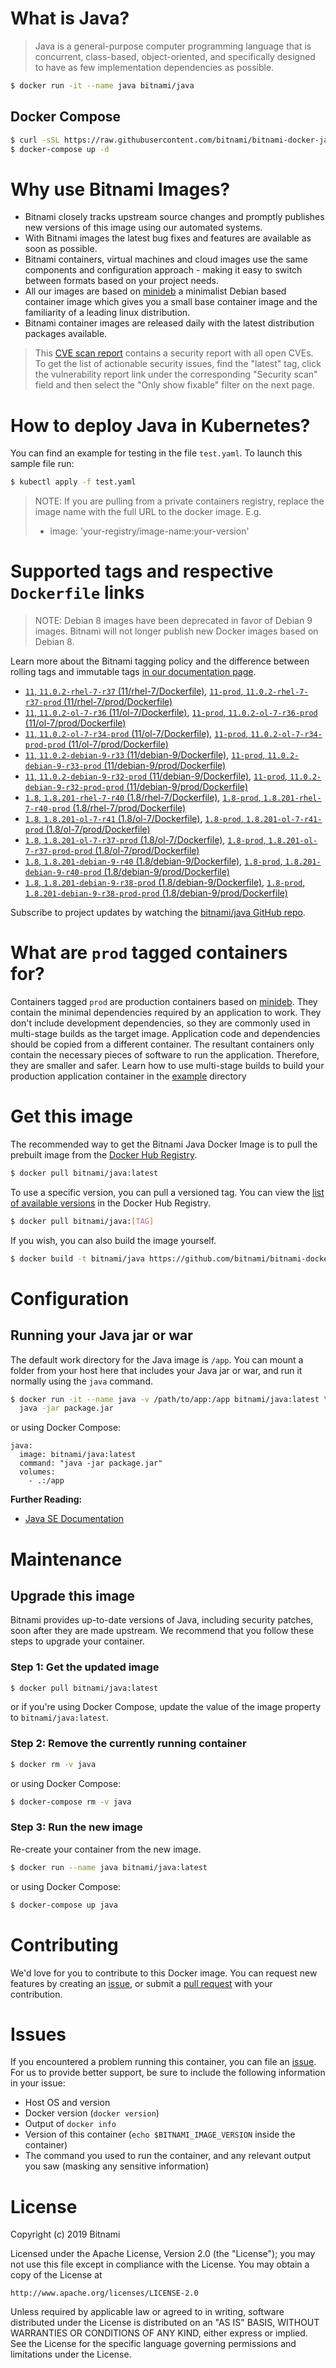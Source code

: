 # What is Java?

> Java is a general-purpose computer programming language that is concurrent, class-based, object-oriented, and specifically designed to have as few implementation dependencies as possible.

```bash
$ docker run -it --name java bitnami/java
```

## Docker Compose

```bash
$ curl -sSL https://raw.githubusercontent.com/bitnami/bitnami-docker-java/master/docker-compose.yml > docker-compose.yml
$ docker-compose up -d
```

# Why use Bitnami Images?

* Bitnami closely tracks upstream source changes and promptly publishes new versions of this image using our automated systems.
* With Bitnami images the latest bug fixes and features are available as soon as possible.
* Bitnami containers, virtual machines and cloud images use the same components and configuration approach - making it easy to switch between formats based on your project needs.
* All our images are based on [minideb](https://github.com/bitnami/minideb) a minimalist Debian based container image which gives you a small base container image and the familiarity of a leading linux distribution.
* Bitnami container images are released daily with the latest distribution packages available.


> This [CVE scan report](https://quay.io/repository/bitnami/java?tab=tags) contains a security report with all open CVEs. To get the list of actionable security issues, find the "latest" tag, click the vulnerability report link under the corresponding "Security scan" field and then select the "Only show fixable" filter on the next page.

# How to deploy Java in Kubernetes?

You can find an example for testing in the file `test.yaml`. To launch this sample file run:

```bash
$ kubectl apply -f test.yaml
```

> NOTE: If you are pulling from a private containers registry, replace the image name with the full URL to the docker image. E.g.
>
> - image: 'your-registry/image-name:your-version'

# Supported tags and respective `Dockerfile` links

> NOTE: Debian 8 images have been deprecated in favor of Debian 9 images. Bitnami will not longer publish new Docker images based on Debian 8.

Learn more about the Bitnami tagging policy and the difference between rolling tags and immutable tags [in our documentation page](https://docs.bitnami.com/containers/how-to/understand-rolling-tags-containers/).


- [`11`, `11.0.2-rhel-7-r37` (11/rhel-7/Dockerfile)](https://github.com/bitnami/bitnami-docker-java/blob/11.0.2-rhel-7-r37/11/rhel-7/Dockerfile), [`11-prod`, `11.0.2-rhel-7-r37-prod` (11/rhel-7/prod/Dockerfile)](https://github.com/bitnami/bitnami-docker-java/blob/11.0.2-rhel-7-r37/11/rhel-7/prod/Dockerfile)
- [`11`, `11.0.2-ol-7-r36` (11/ol-7/Dockerfile)](https://github.com/bitnami/bitnami-docker-java/blob/11.0.2-ol-7-r36/11/ol-7/Dockerfile), [`11-prod`, `11.0.2-ol-7-r36-prod` (11/ol-7/prod/Dockerfile)](https://github.com/bitnami/bitnami-docker-java/blob/11.0.2-ol-7-r36/11/ol-7/prod/Dockerfile)
- [`11`, `11.0.2-ol-7-r34-prod` (11/ol-7/Dockerfile)](https://github.com/bitnami/bitnami-docker-java/blob/11.0.2-ol-7-r34-prod/11/ol-7/Dockerfile), [`11-prod`, `11.0.2-ol-7-r34-prod-prod` (11/ol-7/prod/Dockerfile)](https://github.com/bitnami/bitnami-docker-java/blob/11.0.2-ol-7-r34-prod/11/ol-7/prod/Dockerfile)
- [`11`, `11.0.2-debian-9-r33` (11/debian-9/Dockerfile)](https://github.com/bitnami/bitnami-docker-java/blob/11.0.2-debian-9-r33/11/debian-9/Dockerfile), [`11-prod`, `11.0.2-debian-9-r33-prod` (11/debian-9/prod/Dockerfile)](https://github.com/bitnami/bitnami-docker-java/blob/11.0.2-debian-9-r33/11/debian-9/prod/Dockerfile)
- [`11`, `11.0.2-debian-9-r32-prod` (11/debian-9/Dockerfile)](https://github.com/bitnami/bitnami-docker-java/blob/11.0.2-debian-9-r32-prod/11/debian-9/Dockerfile), [`11-prod`, `11.0.2-debian-9-r32-prod-prod` (11/debian-9/prod/Dockerfile)](https://github.com/bitnami/bitnami-docker-java/blob/11.0.2-debian-9-r32-prod/11/debian-9/prod/Dockerfile)
- [`1.8`, `1.8.201-rhel-7-r40` (1.8/rhel-7/Dockerfile)](https://github.com/bitnami/bitnami-docker-java/blob/1.8.201-rhel-7-r40/1.8/rhel-7/Dockerfile), [`1.8-prod`, `1.8.201-rhel-7-r40-prod` (1.8/rhel-7/prod/Dockerfile)](https://github.com/bitnami/bitnami-docker-java/blob/1.8.201-rhel-7-r40/1.8/rhel-7/prod/Dockerfile)
- [`1.8`, `1.8.201-ol-7-r41` (1.8/ol-7/Dockerfile)](https://github.com/bitnami/bitnami-docker-java/blob/1.8.201-ol-7-r41/1.8/ol-7/Dockerfile), [`1.8-prod`, `1.8.201-ol-7-r41-prod` (1.8/ol-7/prod/Dockerfile)](https://github.com/bitnami/bitnami-docker-java/blob/1.8.201-ol-7-r41/1.8/ol-7/prod/Dockerfile)
- [`1.8`, `1.8.201-ol-7-r37-prod` (1.8/ol-7/Dockerfile)](https://github.com/bitnami/bitnami-docker-java/blob/1.8.201-ol-7-r37-prod/1.8/ol-7/Dockerfile), [`1.8-prod`, `1.8.201-ol-7-r37-prod-prod` (1.8/ol-7/prod/Dockerfile)](https://github.com/bitnami/bitnami-docker-java/blob/1.8.201-ol-7-r37-prod/1.8/ol-7/prod/Dockerfile)
- [`1.8`, `1.8.201-debian-9-r40` (1.8/debian-9/Dockerfile)](https://github.com/bitnami/bitnami-docker-java/blob/1.8.201-debian-9-r40/1.8/debian-9/Dockerfile), [`1.8-prod`, `1.8.201-debian-9-r40-prod` (1.8/debian-9/prod/Dockerfile)](https://github.com/bitnami/bitnami-docker-java/blob/1.8.201-debian-9-r40/1.8/debian-9/prod/Dockerfile)
- [`1.8`, `1.8.201-debian-9-r38-prod` (1.8/debian-9/Dockerfile)](https://github.com/bitnami/bitnami-docker-java/blob/1.8.201-debian-9-r38-prod/1.8/debian-9/Dockerfile), [`1.8-prod`, `1.8.201-debian-9-r38-prod-prod` (1.8/debian-9/prod/Dockerfile)](https://github.com/bitnami/bitnami-docker-java/blob/1.8.201-debian-9-r38-prod/1.8/debian-9/prod/Dockerfile)

Subscribe to project updates by watching the [bitnami/java GitHub repo](https://github.com/bitnami/bitnami-docker-java).

# What are `prod` tagged containers for?

Containers tagged `prod` are production containers based on [minideb](https://github.com/bitnami/minideb). They contain the minimal dependencies required by an application to work.
They don't include development dependencies, so they are commonly used in multi-stage builds as the target image. Application code and dependencies should be copied from a different container.
The resultant containers only contain the necessary pieces of software to run the application. Therefore, they are smaller and safer.
Learn how to use multi-stage builds to build your production application container in the [example](/example) directory

# Get this image

The recommended way to get the Bitnami Java Docker Image is to pull the prebuilt image from the [Docker Hub Registry](https://hub.docker.com/r/bitnami/java).

```bash
$ docker pull bitnami/java:latest
```

To use a specific version, you can pull a versioned tag. You can view the [list of available versions](https://hub.docker.com/r/bitnami/java/tags/) in the Docker Hub Registry.

```bash
$ docker pull bitnami/java:[TAG]
```

If you wish, you can also build the image yourself.

```bash
$ docker build -t bitnami/java https://github.com/bitnami/bitnami-docker-java.git
```

# Configuration

## Running your Java jar or war

The default work directory for the Java image is `/app`. You can mount a folder from your host here that includes your Java jar or war, and run it normally using the `java` command.

```bash
$ docker run -it --name java -v /path/to/app:/app bitnami/java:latest \
  java -jar package.jar
```

or using Docker Compose:

```
java:
  image: bitnami/java:latest
  command: "java -jar package.jar"
  volumes:
    - .:/app
```

**Further Reading:**

  - [Java SE Documentation](https://docs.oracle.com/javase/8/docs/api/)

# Maintenance

## Upgrade this image

Bitnami provides up-to-date versions of Java, including security patches, soon after they are made upstream. We recommend that you follow these steps to upgrade your container.

### Step 1: Get the updated image

```bash
$ docker pull bitnami/java:latest
```

or if you're using Docker Compose, update the value of the image property to `bitnami/java:latest`.

### Step 2: Remove the currently running container

```bash
$ docker rm -v java
```

or using Docker Compose:

```bash
$ docker-compose rm -v java
```

### Step 3: Run the new image

Re-create your container from the new image.

```bash
$ docker run --name java bitnami/java:latest
```

or using Docker Compose:

```bash
$ docker-compose up java
```

# Contributing

We'd love for you to contribute to this Docker image. You can request new features by creating an [issue](https://github.com/bitnami/bitnami-docker-java/issues), or submit a [pull request](https://github.com/bitnami/bitnami-docker-java/pulls) with your contribution.

# Issues

If you encountered a problem running this container, you can file an [issue](https://github.com/bitnami/bitnami-docker-java/issues). For us to provide better support, be sure to include the following information in your issue:

- Host OS and version
- Docker version (`docker version`)
- Output of `docker info`
- Version of this container (`echo $BITNAMI_IMAGE_VERSION` inside the container)
- The command you used to run the container, and any relevant output you saw (masking any sensitive
information)

# License

Copyright (c) 2019 Bitnami

Licensed under the Apache License, Version 2.0 (the "License");
you may not use this file except in compliance with the License.
You may obtain a copy of the License at

    http://www.apache.org/licenses/LICENSE-2.0

Unless required by applicable law or agreed to in writing, software
distributed under the License is distributed on an "AS IS" BASIS,
WITHOUT WARRANTIES OR CONDITIONS OF ANY KIND, either express or implied.
See the License for the specific language governing permissions and
limitations under the License.
